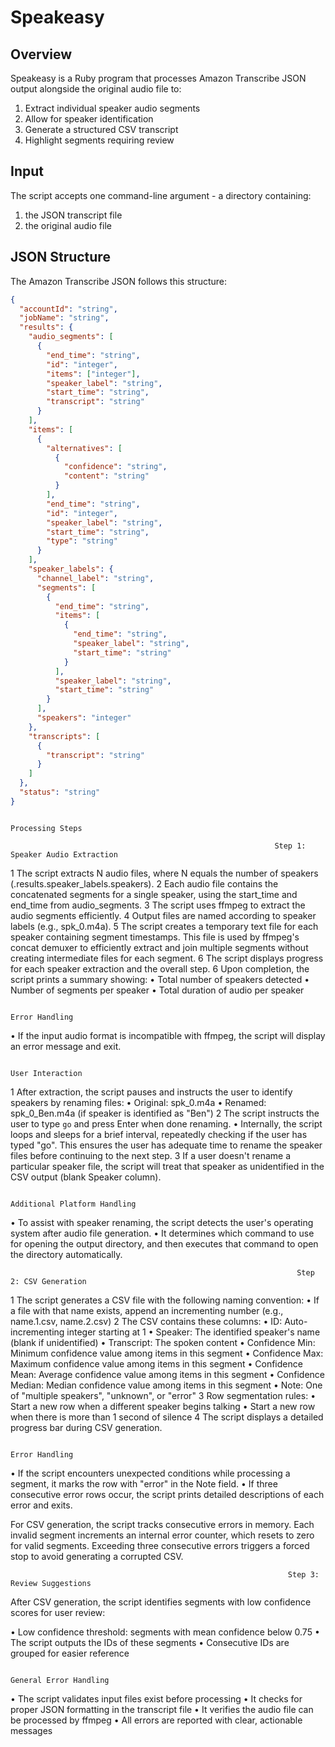 # Speakeasy

 ## Overview
 Speakeasy is a Ruby program that processes Amazon Transcribe JSON output alongside the original audio file to:
 1. Extract individual speaker audio segments
 2. Allow for speaker identification
 3. Generate a structured CSV transcript
 4. Highlight segments requiring review

 ## Input
 The script accepts one command-line argument - a directory containing:
 1. the JSON transcript file
 2. the original audio file

 ## JSON Structure
 The Amazon Transcribe JSON follows this structure:
 ```json
 {
   "accountId": "string",
   "jobName": "string",
   "results": {
     "audio_segments": [
       {
         "end_time": "string",
         "id": "integer",
         "items": ["integer"],
         "speaker_label": "string",
         "start_time": "string",
         "transcript": "string"
       }
     ],
     "items": [
       {
         "alternatives": [
           {
             "confidence": "string",
             "content": "string"
           }
         ],
         "end_time": "string",
         "id": "integer",
         "speaker_label": "string",
         "start_time": "string",
         "type": "string"
       }
     ],
     "speaker_labels": {
       "channel_label": "string",
       "segments": [
         {
           "end_time": "string",
           "items": [
             {
               "end_time": "string",
               "speaker_label": "string",
               "start_time": "string"
             }
           ],
           "speaker_label": "string",
           "start_time": "string"
         }
       ],
       "speakers": "integer"
     },
     "transcripts": [
       {
         "transcript": "string"
       }
     ]
   },
   "status": "string"
 }
```


                                                                       Processing Steps

                                                               Step 1: Speaker Audio Extraction

 1 The script extracts N audio files, where N equals the number of speakers (.results.speaker_labels.speakers).
 2 Each audio file contains the concatenated segments for a single speaker, using the start_time and end_time from audio_segments.
 3 The script uses ffmpeg to extract the audio segments efficiently.
 4 Output files are named according to speaker labels (e.g., spk_0.m4a).
 5 The script creates a temporary text file for each speaker containing segment timestamps.
   This file is used by ffmpeg's concat demuxer to efficiently extract and join multiple
   segments without creating intermediate files for each segment.
 6 The script displays progress for each speaker extraction and the overall step.
 6 Upon completion, the script prints a summary showing:
    • Total number of speakers detected
    • Number of segments per speaker
    • Total duration of audio per speaker

                                                                        Error Handling

 • If the input audio format is incompatible with ffmpeg, the script will display an error message and exit.

                                                                       User Interaction

 1 After extraction, the script pauses and instructs the user to identify speakers by renaming files:
    • Original: spk_0.m4a
    • Renamed: spk_0_Ben.m4a (if speaker is identified as "Ben")
 2 The script instructs the user to type `go` and press Enter when done renaming.
    • Internally, the script loops and sleeps for a brief interval, repeatedly
      checking if the user has typed "go". This ensures the user has adequate time
      to rename the speaker files before continuing to the next step.
 3 If a user doesn't rename a particular speaker file, the script will treat that speaker as unidentified in the CSV output (blank Speaker column).

                                                                 Additional Platform Handling

 • To assist with speaker renaming, the script detects the user's operating system after audio file generation.
 • It determines which command to use for opening the output directory, and then executes that command to open the directory automatically.

                                                                    Step 2: CSV Generation

 1 The script generates a CSV file with the following naming convention:
    • If a file with that name exists, append an incrementing number (e.g., name.1.csv, name.2.csv)
 2 The CSV contains these columns:
    • ID: Auto-incrementing integer starting at 1
    • Speaker: The identified speaker's name (blank if unidentified)
    • Transcript: The spoken content
    • Confidence Min: Minimum confidence value among items in this segment
    • Confidence Max: Maximum confidence value among items in this segment
    • Confidence Mean: Average confidence value among items in this segment
    • Confidence Median: Median confidence value among items in this segment
    • Note: One of "multiple speakers", "unknown", or "error"
 3 Row segmentation rules:
    • Start a new row when a different speaker begins talking
    • Start a new row when there is more than 1 second of silence
 4 The script displays a detailed progress bar during CSV generation.

                                                                        Error Handling

 • If the script encounters unexpected conditions while processing a segment, it marks the row with "error" in the Note field.
 • If three consecutive error rows occur, the script prints detailed descriptions of each error and exits.
 
 For CSV generation, the script tracks consecutive errors in memory. Each invalid segment increments an
 internal error counter, which resets to zero for valid segments. Exceeding three consecutive errors
 triggers a forced stop to avoid generating a corrupted CSV.

                                                                  Step 3: Review Suggestions

After CSV generation, the script identifies segments with low confidence scores for user review:

 • Low confidence threshold: segments with mean confidence below 0.75
 • The script outputs the IDs of these segments
 • Consecutive IDs are grouped for easier reference


                                                                    General Error Handling

 • The script validates input files exist before processing
 • It checks for proper JSON formatting in the transcript file
 • It verifies the audio file can be processed by ffmpeg
 • All errors are reported with clear, actionable messages
